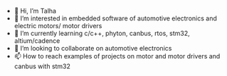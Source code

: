 - 👋 Hi, I’m Talha
- 👀 I’m interested in embedded software of automotive electronics and electric motors/ motor drivers
- 🌱 I’m currently learning c/c++, phyton, canbus, rtos, stm32, altium/cadence
- 💞️ I’m looking to collaborate on automotive electronics
- 📫 How to reach examples of projects on motor and motor drivers and canbus with stm32


